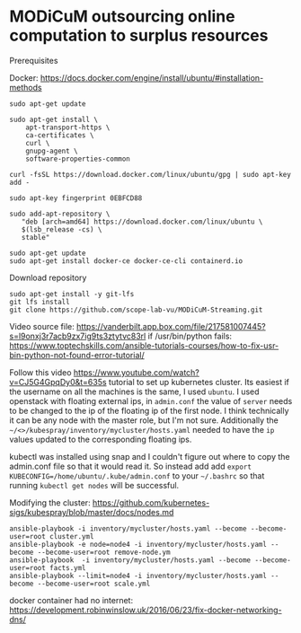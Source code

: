 # MODiCuM outsourcing online computation to surplus resources

Prerequisites

Docker: https://docs.docker.com/engine/install/ubuntu/#installation-methods
```
sudo apt-get update

sudo apt-get install \
    apt-transport-https \
    ca-certificates \
    curl \
    gnupg-agent \
    software-properties-common
    
curl -fsSL https://download.docker.com/linux/ubuntu/gpg | sudo apt-key add -

sudo apt-key fingerprint 0EBFCD88

sudo add-apt-repository \
   "deb [arch=amd64] https://download.docker.com/linux/ubuntu \
   $(lsb_release -cs) \
   stable"

sudo apt-get update
sudo apt-get install docker-ce docker-ce-cli containerd.io

```

Download repository
```
sudo apt-get install -y git-lfs
git lfs install
git clone https://github.com/scope-lab-vu/MODiCuM-Streaming.git
```

Video source file: https://vanderbilt.app.box.com/file/217581007445?s=l9onxj3r7acb9zx7ig9ts3ztytvc83rl
if /usr/bin/python fails: https://www.toptechskills.com/ansible-tutorials-courses/how-to-fix-usr-bin-python-not-found-error-tutorial/

Follow this video https://www.youtube.com/watch?v=CJ5G4GpqDy0&t=635s tutorial to set up kubernetes cluster.
Its easiest if the username on all the machines is the same, I used `ubuntu`.
I used openstack with floating external ips, in `admin.conf` the value of `server` needs to be changed to the ip of the floating ip of the first node. I think technically it can be any node with the master role, but I'm not sure. 
Additionally the `~/<>/kubespray/inventory/mycluster/hosts.yaml` needed to have the `ip` values updated to the corresponding floating ips. 

kubectl was installed using snap and I couldn't figure out where to copy the admin.conf file so that it would read it. So instead add add `export KUBECONFIG=/home/ubuntu/.kube/admin.conf` to your `~/.bashrc` so that running `kubectl get nodes` will be successful. 

Modifying the cluster: https://github.com/kubernetes-sigs/kubespray/blob/master/docs/nodes.md
```
ansible-playbook -i inventory/mycluster/hosts.yaml --become --become-user=root cluster.yml
ansible-playbook -e node=node4 -i inventory/mycluster/hosts.yaml --become --become-user=root remove-node.ym
ansible-playbook  -i inventory/mycluster/hosts.yaml --become --become-user=root facts.yml
ansible-playbook --limit=node4 -i inventory/mycluster/hosts.yaml --become --become-user=root scale.yml
```

docker container had no internet: https://development.robinwinslow.uk/2016/06/23/fix-docker-networking-dns/
